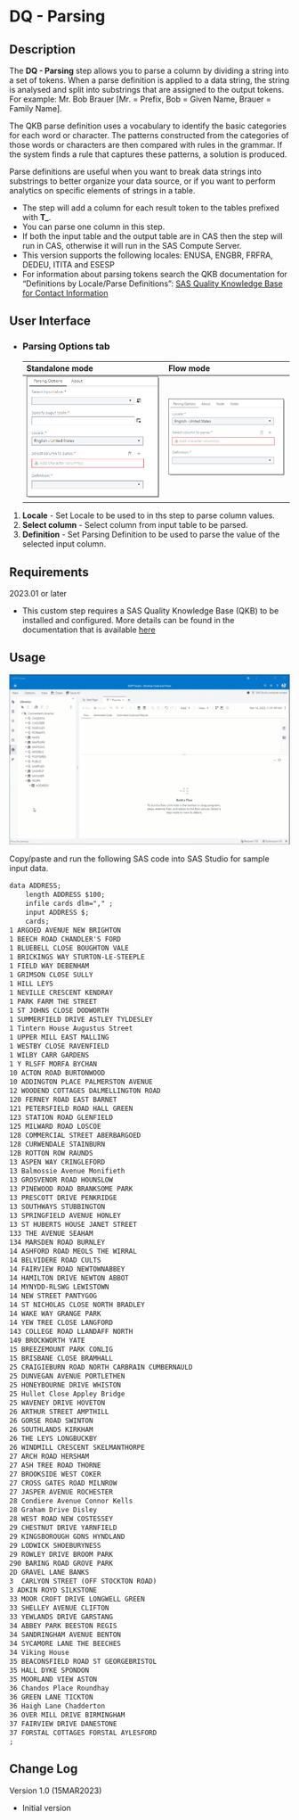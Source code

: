 # DQ - Parsing

## Description

The **DQ - Parsing** step allows you to parse a column by dividing a string into a set of tokens. When a parse definition is applied to a data string, the string is analysed and split into substrings that are assigned to the output tokens. For example: Mr. Bob Brauer [Mr. = Prefix, Bob = Given Name, Brauer = Family Name]. 

The QKB parse definition uses a vocabulary to identify the basic categories for each word or character. The patterns constructed from the categories of those words or characters are then compared with rules in the grammar. If the system finds a rule that captures these patterns, a solution is produced.

Parse definitions are useful when you want to break data strings into substrings to better organize your data source, or if you want to perform analytics on specific elements of strings in a table.

  * The step will add a column for each result token to the tables prefixed with **T_**.
  * You can parse one column in this step.
  * If both the input table and the output table are in CAS then the step will run in CAS, otherwise it will run in the SAS Compute Server.  
  * This version supports the following locales: ENUSA, ENGBR, FRFRA, DEDEU, ITITA and ESESP
  * For information about parsing tokens search the QKB documentation for “Definitions by Locale/Parse Definitions”: [SAS Quality Knowledge Base for Contact Information](https://support.sas.com/documentation/onlinedoc/qkb/32/QKBCI32/Help/qkb-help.html)

## User Interface  

* ### Parsing Options tab ###

   | Standalone mode | Flow mode |
   | --- | --- |                  
   | ![](img/dqParsing_Standalone.png) | ![](img/dqParsing_Flow.png) |
1. **Locale** - Set Locale to be used to in ths step to parse column values.  
2. **Select column** - Select column from input table to be parsed.  
3. **Definition** - Set Parsing Definition to be used to parse the value of the selected input column. 

## Requirements  
2023.01 or later  
* This custom step requires a SAS Quality Knowledge Base (QKB) to be installed and configured. More details can be found in the documentation that is available [here](https://support.sas.com/en/software/quality-knowledge-base-support.html) 

## Usage  
![Using the DQ - Parsing Step](img/dqParsing.gif)

Copy/paste and run the following SAS code into SAS Studio for sample input data.
```sas
data ADDRESS;
    length ADDRESS $100;
    infile cards dlm="," ;
    input ADDRESS $;
    cards;
1 ARGOED AVENUE NEW BRIGHTON
1 BEECH ROAD CHANDLER'S FORD
1 BLUEBELL CLOSE BOUGHTON VALE
1 BRICKINGS WAY STURTON-LE-STEEPLE
1 FIELD WAY DEBENHAM
1 GRIMSON CLOSE SULLY
1 HILL LEYS
1 NEVILLE CRESCENT KENDRAY
1 PARK FARM THE STREET
1 ST JOHNS CLOSE DODWORTH
1 SUMMERFIELD DRIVE ASTLEY TYLDESLEY
1 Tintern House Augustus Street
1 UPPER MILL EAST MALLING
1 WESTBY CLOSE RAVENFIELD
1 WILBY CARR GARDENS
1 Y RLSFF MORFA BYCHAN
10 ACTON ROAD BURTONWOOD
10 ADDINGTON PLACE PALMERSTON AVENUE
12 WOODEND COTTAGES DALMELLINGTON ROAD
120 FERNEY ROAD EAST BARNET
121 PETERSFIELD ROAD HALL GREEN
123 STATION ROAD GLENFIELD
125 MILWARD ROAD LOSCOE
128 COMMERCIAL STREET ABERBARGOED
128 CURWENDALE STAINBURN
12B ROTTON ROW RAUNDS
13 ASPEN WAY CRINGLEFORD
13 Balmossie Avenue Monifieth
13 GROSVENOR ROAD HOUNSLOW
13 PINEWOOD ROAD BRANKSOME PARK
13 PRESCOTT DRIVE PENKRIDGE
13 SOUTHWAYS STUBBINGTON
13 SPRINGFIELD AVENUE HONLEY
13 ST HUBERTS HOUSE JANET STREET
133 THE AVENUE SEAHAM
134 MARSDEN ROAD BURNLEY
14 ASHFORD ROAD MEOLS THE WIRRAL
14 BELVIDERE ROAD CULTS
14 FAIRVIEW ROAD NEWTOWNABBEY
14 HAMILTON DRIVE NEWTON ABBOT
14 MYNYDD-RLSWG LEWISTOWN
14 NEW STREET PANTYGOG
14 ST NICHOLAS CLOSE NORTH BRADLEY
14 WAKE WAY GRANGE PARK
14 YEW TREE CLOSE LANGFORD
143 COLLEGE ROAD LLANDAFF NORTH
149 BROCKWORTH YATE
15 BREEZEMOUNT PARK CONLIG
15 BRISBANE CLOSE BRAMHALL
25 CRAIGIEBURN ROAD NORTH CARBRAIN CUMBERNAULD
25 DUNVEGAN AVENUE PORTLETHEN
25 HONEYBOURNE DRIVE WHISTON
25 Hullet Close Appley Bridge
25 WAVENEY DRIVE HOVETON
26 ARTHUR STREET AMPTHILL
26 GORSE ROAD SWINTON
26 SOUTHLANDS KIRKHAM
26 THE LEYS LONGBUCKBY
26 WINDMILL CRESCENT SKELMANTHORPE
27 ARCH ROAD HERSHAM
27 ASH TREE ROAD THORNE
27 BROOKSIDE WEST COKER
27 CROSS GATES ROAD MILNROW
27 JASPER AVENUE ROCHESTER
28 Condiere Avenue Connor Kells
28 Graham Drive Disley
28 WEST ROAD NEW COSTESSEY
29 CHESTNUT DRIVE YARNFIELD
29 KINGSBOROUGH GDNS HYNDLAND
29 LODWICK SHOEBURYNESS
29 ROWLEY DRIVE BROOM PARK
290 BARING ROAD GROVE PARK
2D GRAVEL LANE BANKS
3  CARLYON STREET (OFF STOCKTON ROAD)
3 ADKIN ROYD SILKSTONE
33 MOOR CROFT DRIVE LONGWELL GREEN
33 SHELLEY AVENUE CLIFTON
33 YEWLANDS DRIVE GARSTANG
34 ABBEY PARK BEESTON REGIS
34 SANDRINGHAM AVENUE BENTON
34 SYCAMORE LANE THE BEECHES
34 Viking House
35 BEACONSFIELD ROAD ST GEORGEBRISTOL
35 HALL DYKE SPONDON
35 MOORLAND VIEW ASTON
36 Chandos Place Roundhay
36 GREEN LANE TICKTON
36 Haigh Lane Chadderton
36 OVER MILL DRIVE BIRMINGHAM
37 FAIRVIEW DRIVE DANESTONE
37 FORSTAL COTTAGES FORSTAL AYLESFORD
;
```
## Change Log  
Version 1.0 (15MAR2023)
 * Initial version 
